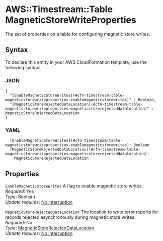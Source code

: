 # AWS::Timestream::Table MagneticStoreWriteProperties<a name="aws-properties-timestream-table-magneticstorewriteproperties"></a>

The set of properties on a table for configuring magnetic store writes\.

## Syntax<a name="aws-properties-timestream-table-magneticstorewriteproperties-syntax"></a>

To declare this entity in your AWS CloudFormation template, use the following syntax:

### JSON<a name="aws-properties-timestream-table-magneticstorewriteproperties-syntax.json"></a>

```
{
  "[EnableMagneticStoreWrites](#cfn-timestream-table-magneticstorewriteproperties-enablemagneticstorewrites)" : Boolean,
  "[MagneticStoreRejectedDataLocation](#cfn-timestream-table-magneticstorewriteproperties-magneticstorerejecteddatalocation)" : MagneticStoreRejectedDataLocation
}
```

### YAML<a name="aws-properties-timestream-table-magneticstorewriteproperties-syntax.yaml"></a>

```
  [EnableMagneticStoreWrites](#cfn-timestream-table-magneticstorewriteproperties-enablemagneticstorewrites): Boolean
  [MagneticStoreRejectedDataLocation](#cfn-timestream-table-magneticstorewriteproperties-magneticstorerejecteddatalocation):
    MagneticStoreRejectedDataLocation
```

## Properties<a name="aws-properties-timestream-table-magneticstorewriteproperties-properties"></a>

`EnableMagneticStoreWrites` <a name="cfn-timestream-table-magneticstorewriteproperties-enablemagneticstorewrites"></a>
A flag to enable magnetic store writes\.  
_Required_: Yes  
_Type_: Boolean  
_Update requires_: [No interruption](https://docs.aws.amazon.com/AWSCloudFormation/latest/UserGuide/using-cfn-updating-stacks-update-behaviors.html#update-no-interrupt)

`MagneticStoreRejectedDataLocation` <a name="cfn-timestream-table-magneticstorewriteproperties-magneticstorerejecteddatalocation"></a>
The location to write error reports for records rejected asynchronously during magnetic store writes\.  
_Required_: No  
_Type_: [MagneticStoreRejectedDataLocation](aws-properties-timestream-table-magneticstorerejecteddatalocation.md)  
_Update requires_: [No interruption](https://docs.aws.amazon.com/AWSCloudFormation/latest/UserGuide/using-cfn-updating-stacks-update-behaviors.html#update-no-interrupt)
